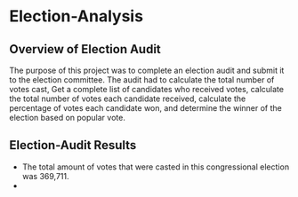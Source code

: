 # Election-Analysis
## Overview of Election Audit
The purpose of this project was to complete an election audit and submit it to the election committee. The audit had to calculate the total number of votes cast, Get a complete list of candidates who received votes, calculate the total number of votes each candidate received, calculate the percentage of votes each candidate won, and determine the winner of the election based on popular vote.
## Election-Audit Results
* The total amount of votes that were casted in this congressional election was 369,711. 
* 

